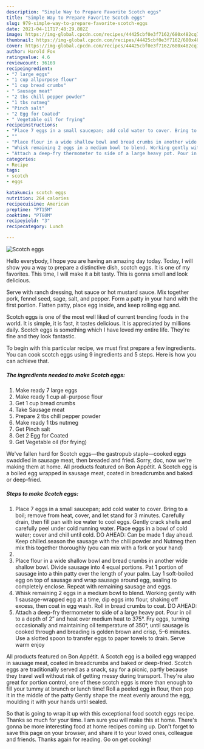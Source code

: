 ```yaml
---
description: "Simple Way to Prepare Favorite Scotch eggs"
title: "Simple Way to Prepare Favorite Scotch eggs"
slug: 979-simple-way-to-prepare-favorite-scotch-eggs
date: 2021-04-11T17:48:29.802Z
image: https://img-global.cpcdn.com/recipes/44425cbf0e3f7162/680x482cq70/scotch-eggs-recipe-main-photo.jpg
thumbnail: https://img-global.cpcdn.com/recipes/44425cbf0e3f7162/680x482cq70/scotch-eggs-recipe-main-photo.jpg
cover: https://img-global.cpcdn.com/recipes/44425cbf0e3f7162/680x482cq70/scotch-eggs-recipe-main-photo.jpg
author: Harold Fox
ratingvalue: 4.6
reviewcount: 36169
recipeingredient:
- "7 large eggs"
- "1 cup allpurpose flour"
- "1 cup bread crumbs"
- " Sausage meat"
- "2 tbs chill pepper powder"
- "1 tbs nutmeg"
- "Pinch salt"
- "2 Egg for Coated"
- " Vegetable oil for frying"
recipeinstructions:
- "Place 7 eggs in a small saucepan; add cold water to cover. Bring to a boil; remove from heat, cover, and let stand for 3 minutes. Carefully drain, then fill pan with ice water to cool eggs. Gently crack shells and carefully peel under cold running water. Place eggs in a bowl of cold water; cover and chill until cold. DO AHEAD: Can be made 1 day ahead. Keep chilled.season the sausage with the chili powder and Nutmeg then mix this together thoroughly (you can mix with a fork or your hand)"
- ""
- "Place flour in a wide shallow bowl and bread crumbs in another wide shallow bowl. Divide sausage into 4 equal portions. Pat 1 portion of sausage into a thin patty over the length of your palm. Lay 1 soft-boiled egg on top of sausage and wrap sausage around egg, sealing to completely enclose. Repeat with remaining sausage and eggs."
- "Whisk remaining 2 eggs in a medium bowl to blend. Working gently with 1 sausage-wrapped egg at a time, dip eggs into flour, shaking off excess, then coat in egg wash. Roll in bread crumbs to coat. DO AHEAD:"
- "Attach a deep-fry thermometer to side of a large heavy pot. Pour in oil to a depth of 2” and heat over medium heat to 375°. Fry eggs, turning occasionally and maintaining oil temperature of 350°, until sausage is cooked through and breading is golden brown and crisp, 5–6 minutes. Use a slotted spoon to transfer eggs to paper towels to drain. Serve warm enjoy"
categories:
- Recipe
tags:
- scotch
- eggs

katakunci: scotch eggs 
nutrition: 264 calories
recipecuisine: American
preptime: "PT15M"
cooktime: "PT60M"
recipeyield: "3"
recipecategory: Lunch

---
```



![Scotch eggs](https://img-global.cpcdn.com/recipes/44425cbf0e3f7162/680x482cq70/scotch-eggs-recipe-main-photo.jpg)

Hello everybody, I hope you are having an amazing day today. Today, I will show you a way to prepare a distinctive dish, scotch eggs. It is one of my favorites. This time, I will make it a bit tasty. This is gonna smell and look delicious.

Serve with ranch dressing, hot sauce or hot mustard sauce. Mix together pork, fennel seed, sage, salt, and pepper. Form a patty in your hand with the first portion. Flatten patty, place egg inside, and keep rolling egg and.

Scotch eggs is one of the most well liked of current trending foods in the world. It is simple, it is fast, it tastes delicious. It is appreciated by millions daily. Scotch eggs is something which I have loved my entire life. They're fine and they look fantastic.


To begin with this particular recipe, we must first prepare a few ingredients. You can cook scotch eggs using 9 ingredients and 5 steps. Here is how you can achieve that.

<!--inarticleads1-->

##### The ingredients needed to make Scotch eggs:

1. Make ready 7 large eggs
1. Make ready 1 cup all-purpose flour
1. Get 1 cup bread crumbs
1. Take  Sausage meat
1. Prepare 2 tbs chill pepper powder
1. Make ready 1 tbs nutmeg
1. Get Pinch salt
1. Get 2 Egg for Coated
1. Get  Vegetable oil (for frying)


We&#39;ve fallen hard for Scotch eggs—the gastropub staple—cooked eggs swaddled in sausage meat, then breaded and fried. Sorry, doc, now we&#39;re making them at home. All products featured on Bon Appétit. A Scotch egg is a boiled egg wrapped in sausage meat, coated in breadcrumbs and baked or deep-fried. 

<!--inarticleads2-->

##### Steps to make Scotch eggs:

1. Place 7 eggs in a small saucepan; add cold water to cover. Bring to a boil; remove from heat, cover, and let stand for 3 minutes. Carefully drain, then fill pan with ice water to cool eggs. Gently crack shells and carefully peel under cold running water. Place eggs in a bowl of cold water; cover and chill until cold. DO AHEAD: Can be made 1 day ahead. Keep chilled.season the sausage with the chili powder and Nutmeg then mix this together thoroughly (you can mix with a fork or your hand)
1. 
1. Place flour in a wide shallow bowl and bread crumbs in another wide shallow bowl. Divide sausage into 4 equal portions. Pat 1 portion of sausage into a thin patty over the length of your palm. Lay 1 soft-boiled egg on top of sausage and wrap sausage around egg, sealing to completely enclose. Repeat with remaining sausage and eggs.
1. Whisk remaining 2 eggs in a medium bowl to blend. Working gently with 1 sausage-wrapped egg at a time, dip eggs into flour, shaking off excess, then coat in egg wash. Roll in bread crumbs to coat. DO AHEAD:
1. Attach a deep-fry thermometer to side of a large heavy pot. Pour in oil to a depth of 2” and heat over medium heat to 375°. Fry eggs, turning occasionally and maintaining oil temperature of 350°, until sausage is cooked through and breading is golden brown and crisp, 5–6 minutes. Use a slotted spoon to transfer eggs to paper towels to drain. Serve warm enjoy


All products featured on Bon Appétit. A Scotch egg is a boiled egg wrapped in sausage meat, coated in breadcrumbs and baked or deep-fried. Scotch eggs are traditionally served as a snack, say for a picnic, partly because they travel well without risk of getting messy during transport. They&#39;re also great for portion control, one of these scotch eggs is more than enough to fill your tummy at brunch or lunch time! Roll a peeled egg in flour, then pop it in the middle of the patty Gently shape the meat evenly around the egg, moulding it with your hands until sealed. 

So that is going to wrap it up with this exceptional food scotch eggs recipe. Thanks so much for your time. I am sure you will make this at home. There's gonna be more interesting food at home recipes coming up. Don't forget to save this page on your browser, and share it to your loved ones, colleague and friends. Thanks again for reading. Go on get cooking!
